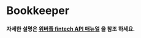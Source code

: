 # Bookkeeper

#### 자세한 설명은 [위버플 fintech API 매뉴얼](https://developers.koscom.co.kr/resources/documentation/Uberple%20Fintech%20API_sandbox.pdf) 을 참조 하세요.



